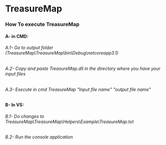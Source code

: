 # TreasureMap
### How To execute TreasureMap
#### A- in CMD:
###### A.1- Go to output folder (TreasureMap\TreasureMap\bin\Debug\netcoreapp3.1)
###### A.2- Copy and paste TreasureMap.dll in the directory where you have your input files
###### A.3- Execute in cmd TreasureMap "Input file name" "output file name"
#### B- In VS:
###### B.1- Do changes to TreasureMap\TreasureMap\Helpers\Example\TreasureMap.txt
###### B.2- Run the console application
